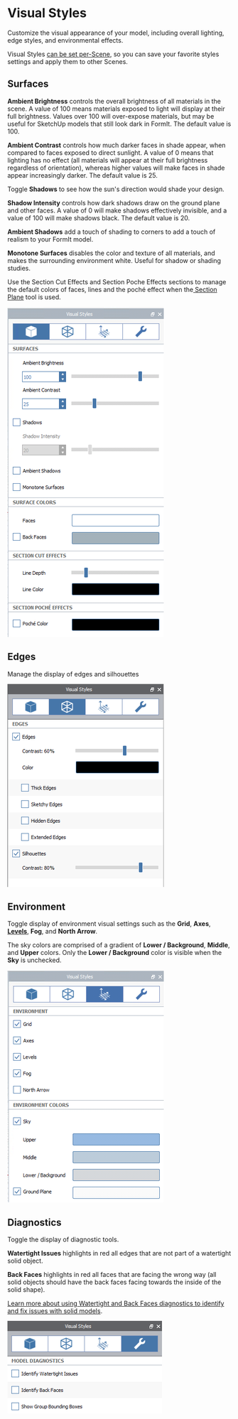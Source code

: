 # Visual Styles

Customize the visual appearance of your model, including overall lighting, edge styles, and environmental effects.

Visual Styles [can be set per-Scene](https://windows.help.formit.autodesk.com/building-the-farnsworth-house/visual-settings), so you can save your favorite styles settings and apply them to other Scenes.

## Surfaces

**Ambient Brightness** controls the overall brightness of all materials in the scene. A value of 100 means materials exposed to light will display at their full brightness. Values over 100 will over-expose materials, but may be useful for SketchUp models that still look dark in FormIt. The default value is 100.

**Ambient Contrast** controls how much darker faces in shade appear, when compared to faces exposed to direct sunlight. A value of 0 means that lighting has no effect \(all materials will appear at their full brightness regardless of orientation\), whereas higher values will make faces in shade appear increasingly darker. The default value is 25.

Toggle **Shadows** to see how the sun's direction would shade your design.

**Shadow Intensity** controls how dark shadows draw on the ground plane and other faces. A value of 0 will make shadows effectively invisible, and a value of 100 will make shadows black. The default value is 20.

**Ambient Shadows** add a touch of shading to corners to add a touch of realism to your FormIt model. 

**Monotone Surfaces** disables the color and texture of all materials, and makes the surrounding environment white. Useful for shadow or shading studies.

Use the Section Cut Effects and Section Poche Effects sections to manage the default colors of faces, lines and the poché effect when the[ Section Plane](section-planes.md) tool is used.

![](../.gitbook/assets/screenshot-2019-02-15-at-11.41.54-am.png)

## Edges

Manage the display of edges and silhouettes

![](../.gitbook/assets/visual_styles02.png)

## Environment

Toggle display of environment visual settings such as the **Grid**, **Axes**, [**Levels**](levels-and-area.md), **Fog**, and **North Arrow**.

The sky colors are comprised of a gradient of **Lower / Background**, **Middle**, and **Upper** colors. Only the **Lower / Background** color is visible when the **Sky** is unchecked.

![](../.gitbook/assets/screenshot-2019-02-15-at-11.53.54-am.png)

## Diagnostics

Toggle the display of diagnostic tools. 

**Watertight Issues** highlights in red all edges that are not part of a watertight solid object.

**Back Faces** highlights in red all faces that are facing the wrong way \(all solid objects should have the back faces facing towards the inside of the solid shape\).

[Learn more about using Watertight and Back Faces diagnostics to identify and fix issues with solid models](https://www.youtube.com/watch?v=XFL-b1DgZiQ).

![](../.gitbook/assets/visual_styles04.png)

